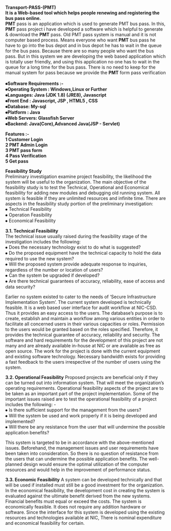 <b>Transport-PASS-(PMT) </b><br>
<b>It is a Web-based tool which helps people renewing and registering the bus pass online.</b><br>
<b> PMT</b> pass is an application which is used to generate PMT bus pass. In this,<b> PMT</b> pass project i have developed a software which is helpful to generate & download the <b> PMT</b> pass. Old PMT pass system is manual and it is not computer based process.
Means everyone who want <b> PMT</b> bus pass he have to go into the bus depot and in bus depot he has to wait in the queue for the bus pass. Because there are so many people who want the bus pass.
But in this system we are developing the web based application which is totally user friendly, and using this application no one has to wait in the queue for a long time for the bus pass. There is no need to keep for the manual system for pass because we provide the <b> PMT</b> form pass verification<br><br>
<b>⦁Software Requirements :-<br>
⦁Operating System : Windows,Linux or Further<br>
⦁Languages: Java (JDK 1.8) (JRE8), Javascript<br>
⦁Front End : Javascript, JSP , HTML5 , CSS <br>
⦁Database: My-sql<br>
⦁Platform : Java<br>
⦁Web Servers: Glassfish Server<br>
⦁Backend: Java(Core),Advanced Java(JSP  - Servlet)</b>

<b>Features :-<br>
1 Customer Login<br>
2 PMT Admin Login<br>
3 PMT pass form<br>
4 Pass Verification<br>
5 Get pass <br></b>

<b>Feasibility Study</b><br>
Preliminary investigation examine project feasibility, the likelihood the system will be useful to the organization. The main objective of the feasibility study is to test the Technical, Operational and Economical feasibility for adding new modules and debugging old running system. All system is feasible if they are unlimited resources and infinite time. There are aspects in the feasibility study portion of the preliminary investigation:<br>
⦁	Technical Feasibility<br>
⦁	Operation Feasibility<br>
⦁	Economical Feasibility<br>


<b>3.1. Technical Feasibility</b><br> 
The technical issue usually raised during the feasibility stage of the investigation includes the following:<br>
⦁	Does the necessary technology exist to do what is suggested?<br>
⦁	Do the proposed equipment have the technical capacity to hold the data required to use the new system?<br>
⦁	Will the proposed system provide adequate response to inquiries, regardless of the number or location of users?<br>
⦁	Can the system be upgraded if developed?<br>
⦁	Are there technical guarantees of accuracy, reliability, ease of access and data security?<br>



Earlier no system existed to cater to the needs of ‘Secure Infrastructure Implementation System’. The current system developed is technically feasible. It is a web based user interface for audit workflow at NIC-CSD. Thus it provides an easy access to the users. The database’s purpose is to create, establish and maintain a workflow among various entities in order to facilitate all concerned users in their various capacities or roles. Permission to the users would be granted based on the roles specified. Therefore, it provides the technical guarantee of accuracy, reliability and security. The software and hard requirements for the development of this project are not many and are already available in-house at NIC or are available as free as open source. The work for the project is done with the current equipment and existing software technology. Necessary bandwidth exists for providing a fast feedback to the users irrespective of the number of users using the system.

<b>3.2. Operational Feasibility</b>
Proposed projects are beneficial only if they can be turned out into information system. That will meet the organization’s operating requirements. Operational feasibility aspects of the project are to be taken as an important part of the project implementation. Some of the important issues raised are to test the operational feasibility of a project includes the following: -<br>
⦁	Is there sufficient support for the management from the users?<br>
⦁	Will the system be used and work properly if it is being developed and implemented?<br>
⦁	Will there be any resistance from the user that will undermine the possible application benefits?<br>


This system is targeted to be in accordance with the above-mentioned issues. Beforehand, the management issues and user requirements have been taken into consideration. So there is no question of resistance from the users that can undermine the possible application benefits.
The well-planned design would ensure the optimal utilization of the computer resources and would help in the improvement of performance status.





<b>3.3. Economic Feasibility</b>
A system can be developed technically and that will be used if installed must still be a good investment for the organization. In the economical feasibility, the development cost in creating the system is evaluated against the ultimate benefit derived from the new systems. Financial benefits must equal or exceed the costs.
The system is economically feasible. It does not require any addition hardware or software. Since the interface for this system is developed using the existing resources and technologies available at NIC, There is nominal expenditure and economical feasibility for certain.




















